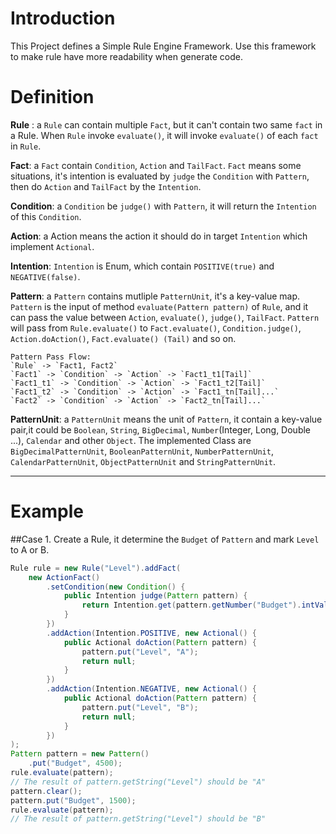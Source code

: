 # Introduction
This Project defines a Simple Rule Engine Framework. Use this framework to make rule have more readability when
generate code.

# Definition

**Rule** : a `Rule` can contain multiple `Fact`, but it can't contain two same `fact` in a Rule. When `Rule` invoke `evaluate()`, it will invoke `evaluate()` of each `fact` in `Rule`.

**Fact**: a `Fact` contain `Condition`, `Action` and `TailFact`. `Fact` means some situations, it's intention is evaluated by `judge` the `Condition` with `Pattern`, then do `Action` and `TailFact` by the `Intention`.

**Condition**: a `Condition` be `judge()` with `Pattern`, it will return the `Intention` of this `Condition`.

**Action**: a Action means the action it should do in target `Intention` which implement `Actional`.

**Intention**: `Intention` is Enum, which contain `POSITIVE(true)` and `NEGATIVE(false)`.

**Pattern**: a `Pattern` contains mutliple `PatternUnit`, it's a key-value map. `Pattern` is the input of method `evaluate(Pattern pattern)` of `Rule`, and it can pass the value between `Action`, `evaluate()`, `judge()`, `TailFact`. `Pattern` will pass from `Rule.evaluate()` to `Fact.evaluate()`, `Condition.judge()`, `Action.doAction()`, `Fact.evaluate() (Tail)` and so on.

    Pattern Pass Flow:
    `Rule` -> `Fact1, Fact2`
    `Fact1` -> `Condition` -> `Action` -> `Fact1_t1[Tail]`
    `Fact1_t1` -> `Condition` -> `Action` -> `Fact1_t2[Tail]`
    `Fact1_t2` -> `Condition` -> `Action` -> `Fact1_tn[Tail]...`
    `Fact2` -> `Condition` -> `Action` -> `Fact2_tn[Tail]...`
**PatternUnit**: a `PatternUnit` means the unit of `Pattern`, it contain a key-value pair,it could be `Boolean`, `String`, `BigDecimal`, `Number`(Integer, Long, Double ...), `Calendar` and other `Object`. The implemented Class are `BigDecimalPatternUnit`, `BooleanPatternUnit`, `NumberPatternUnit`, `CalendarPatternUnit`, `ObjectPatternUnit` and `StringPatternUnit`.

---

# Example
##Case 1. 
Create a Rule, it determine the `Budget` of `Pattern` and mark `Level` to A or B.

```Java
Rule rule = new Rule("Level").addFact(
    new ActionFact()
        .setCondition(new Condition() {
            public Intention judge(Pattern pattern) {
                return Intention.get(pattern.getNumber("Budget").intValue() > 3000);
            }
        })
        .addAction(Intention.POSITIVE, new Actional() {
            public Actional doAction(Pattern pattern) {
                pattern.put("Level", "A");
                return null;
            }
        })
        .addAction(Intention.NEGATIVE, new Actional() {
            public Actional doAction(Pattern pattern) {
                pattern.put("Level", "B");
                return null;
            }
        })
);
Pattern pattern = new Pattern()
    .put("Budget", 4500);
rule.evaluate(pattern);
// The result of pattern.getString("Level") should be "A"
pattern.clear();
pattern.put("Budget", 1500);
rule.evaluate(pattern);
// The result of pattern.getString("Level") should be "B"
```